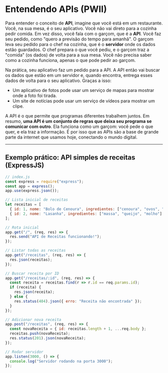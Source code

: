 # Entendendo APIs (PWII)

Para entender o conceito de **API**, imagine que você está em um restaurante. Você, na sua mesa, é o seu aplicativo. Você não vai direto para a cozinha pedir comida. Em vez disso, você fala com o garçom, que é a **API**. Você faz seu pedido, como "quero a previsão do tempo para amanhã". O garçom leva seu pedido para o chef na cozinha, que é o **servidor** onde os dados estão guardados. O chef prepara o que você pediu, e o garçom traz a "comida" (os dados) de volta para a sua mesa. Você não precisa saber como a cozinha funciona, apenas o que pode pedir ao garçom.

Na prática, seu aplicativo faz um pedido para a API. A API então vai buscar os dados que estão em um servidor e, quando encontra, entrega esses dados de volta para o seu aplicativo. Graças a isso:  
- Um aplicativo de fotos pode usar um serviço de mapas para mostrar onde a foto foi tirada.  
- Um site de notícias pode usar um serviço de vídeos para mostrar um clipe.  

A API é o que permite que programas diferentes trabalhem juntos. Em resumo, **uma API é um conjunto de regras que deixa seu programa se comunicar com outro**. Ela funciona como um garçom: você pede o que quer, e ela traz a informação. É por isso que as APIs são a base de grande parte da internet que usamos hoje, conectando o mundo digital.

---

## Exemplo prático: API simples de receitas (ExpressJS)

```javascript
// index.js
const express = require("express");
const app = express();
app.use(express.json());

// Lista inicial de receitas
let receitas = [
  { id: 1, nome: "Bolo de Cenoura", ingredientes: ["cenoura", "ovos", "açúcar"], preparo: "Misture e asse." },
  { id: 2, nome: "Lasanha", ingredientes: ["massa", "queijo", "molho"], preparo: "Monte em camadas e leve ao forno." }
];

// Rota inicial
app.get("/", (req, res) => {
  res.send("API de Receitas funcionando!");
});

// Listar todas as receitas
app.get("/receitas", (req, res) => {
  res.json(receitas);
});

// Buscar receita por ID
app.get("/receitas/:id", (req, res) => {
  const receita = receitas.find(r => r.id == req.params.id);
  if (receita) {
    res.json(receita);
  } else {
    res.status(404).json({ erro: "Receita não encontrada" });
  }
});

// Adicionar nova receita
app.post("/receitas", (req, res) => {
  const novaReceita = { id: receitas.length + 1, ...req.body };
  receitas.push(novaReceita);
  res.status(201).json(novaReceita);
});

// Rodar servidor
app.listen(3000, () => {
  console.log("Servidor rodando na porta 3000");
});
```
